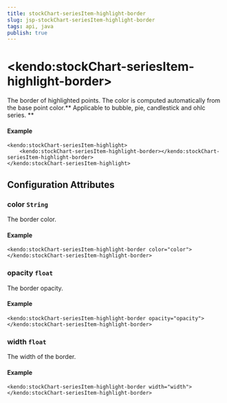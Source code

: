 ```yaml
---
title: stockChart-seriesItem-highlight-border
slug: jsp-stockChart-seriesItem-highlight-border
tags: api, java
publish: true
---
```


# \<kendo:stockChart-seriesItem-highlight-border\>

The border of highlighted points. The color is computed automatically from the base point color.** Applicable to bubble, pie, candlestick and ohlc series. **

#### Example
    <kendo:stockChart-seriesItem-highlight>
        <kendo:stockChart-seriesItem-highlight-border></kendo:stockChart-seriesItem-highlight-border>
    </kendo:stockChart-seriesItem-highlight>

## Configuration Attributes

### color `String`

The border color.

#### Example
    <kendo:stockChart-seriesItem-highlight-border color="color">
    </kendo:stockChart-seriesItem-highlight-border>

### opacity `float`

The border opacity.

#### Example
    <kendo:stockChart-seriesItem-highlight-border opacity="opacity">
    </kendo:stockChart-seriesItem-highlight-border>

### width `float`

The width of the border.

#### Example
    <kendo:stockChart-seriesItem-highlight-border width="width">
    </kendo:stockChart-seriesItem-highlight-border>

